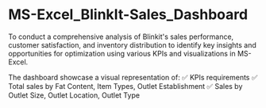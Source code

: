 # MS-Excel_BlinkIt-Sales_Dashboard
To conduct a comprehensive analysis of Blinkit's sales performance, customer satisfaction, and inventory distribution to identify key insights and opportunities for optimization using various KPIs and visualizations in MS-Excel.

The dashboard showcase a visual representation of:
✅ KPIs requirements
✅ Total sales by Fat Content, Item Types, Outlet Establishment
✅ Sales by Outlet Size, Outlet Location, Outlet Type
